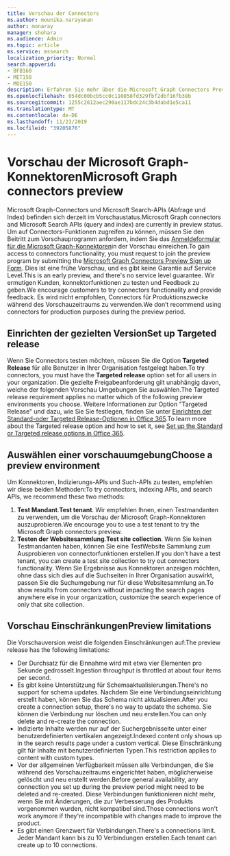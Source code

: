 ```yaml
---
title: Vorschau der Connectors
ms.author: mounika.narayanan
author: monaray
manager: shohara
ms.audience: Admin
ms.topic: article
ms.service: mssearch
localization_priority: Normal
search.appverid:
- BFB160
- MET150
- MOE150
description: Erfahren Sie mehr über die Microsoft Graph Connectors Preview für Microsoft Search.
ms.openlocfilehash: 054dc00bcb5cc0c110858fd329fbf2dbf16fb38b
ms.sourcegitcommit: 1255c2612aec290ae117bdc24c3b4dabd1e5ca11
ms.translationtype: MT
ms.contentlocale: de-DE
ms.lasthandoff: 11/23/2019
ms.locfileid: "39205876"
---
```

# <a name="microsoft-graph-connectors-preview"></a><span data-ttu-id="f55d9-103">Vorschau der Microsoft Graph-Konnektoren</span><span class="sxs-lookup"><span data-stu-id="f55d9-103">Microsoft Graph connectors preview</span></span>

<span data-ttu-id="f55d9-104">Microsoft Graph-Connectors und Microsoft Search-APIs (Abfrage und Index) befinden sich derzeit im Vorschaustatus.</span><span class="sxs-lookup"><span data-stu-id="f55d9-104">Microsoft Graph connectors and Microsoft Search APIs (query and index) are currently in preview status.</span></span> <span data-ttu-id="f55d9-105">Um auf Connectors-Funktionen zugreifen zu können, müssen Sie den Beitritt zum Vorschauprogramm anfordern, indem Sie das <a href="https://forms.office.com/Pages/ResponsePage.aspx?id=v4j5cvGGr0GRqy180BHbRxWYgu82J_RFnMMATAS6_chUNVYwNU1CMDNZUDBSSDZKWVo2RDJDRjRLQi4u" target="_blank">Anmeldeformular für die Microsoft Graph-Konnektoren</a>in der Vorschau einreichen.</span><span class="sxs-lookup"><span data-stu-id="f55d9-105">To gain access to connectors functionality, you must request to join the preview program by submitting the <a href="https://forms.office.com/Pages/ResponsePage.aspx?id=v4j5cvGGr0GRqy180BHbRxWYgu82J_RFnMMATAS6_chUNVYwNU1CMDNZUDBSSDZKWVo2RDJDRjRLQi4u" target="_blank">Microsoft Graph Connectors Preview Sign up Form</a>.</span></span> <span data-ttu-id="f55d9-106">Dies ist eine frühe Vorschau, und es gibt keine Garantie auf Service Level.</span><span class="sxs-lookup"><span data-stu-id="f55d9-106">This is an early preview, and there's no service level guarantee.</span></span> <span data-ttu-id="f55d9-107">Wir ermutigen Kunden, konnektorfunktionen zu testen und Feedback zu geben.</span><span class="sxs-lookup"><span data-stu-id="f55d9-107">We encourage customers to try connectors functionality and provide feedback.</span></span> <span data-ttu-id="f55d9-108">Es wird nicht empfohlen, Connectors für Produktionszwecke während des Vorschauzeitraums zu verwenden.</span><span class="sxs-lookup"><span data-stu-id="f55d9-108">We don’t recommend using connectors for production purposes during the preview period.</span></span>

## <a name="set-up-targeted-release"></a><span data-ttu-id="f55d9-109">Einrichten der gezielten Version</span><span class="sxs-lookup"><span data-stu-id="f55d9-109">Set up Targeted release</span></span>
<span data-ttu-id="f55d9-110">Wenn Sie Connectors testen möchten, müssen Sie die Option **Targeted Release** für alle Benutzer in Ihrer Organisation festgelegt haben.</span><span class="sxs-lookup"><span data-stu-id="f55d9-110">To try connectors, you must have the **Targeted release** option set for all users in your organization.</span></span> <span data-ttu-id="f55d9-111">Die gezielte Freigabeanforderung gilt unabhängig davon, welche der folgenden Vorschau Umgebungen Sie auswählen.</span><span class="sxs-lookup"><span data-stu-id="f55d9-111">The Targeted release requirement applies no matter which of the following preview environments you choose.</span></span>
<span data-ttu-id="f55d9-112">Weitere Informationen zur Option "Targeted Release" und dazu, wie Sie Sie festlegen, finden Sie unter <a href="https://docs.microsoft.com/office365/admin/manage/release-options-in-office-365?view=o365-worldwide" target="_blank">Einrichten der Standard-oder Targeted Release-Optionen in Office 365</a>.</span><span class="sxs-lookup"><span data-stu-id="f55d9-112">To learn more about the Targeted release option and how to set it, see <a href="https://docs.microsoft.com/office365/admin/manage/release-options-in-office-365?view=o365-worldwide" target="_blank">Set up the Standard or Targeted release options in Office 365</a>.</span></span>

## <a name="choose-a-preview-environment"></a><span data-ttu-id="f55d9-113">Auswählen einer vorschauumgebung</span><span class="sxs-lookup"><span data-stu-id="f55d9-113">Choose a preview environment</span></span> 
<span data-ttu-id="f55d9-114">Um Konnektoren, Indizierungs-APIs und Such-APIs zu testen, empfehlen wir diese beiden Methoden:</span><span class="sxs-lookup"><span data-stu-id="f55d9-114">To try connectors, indexing APIs, and search APIs, we recommend these two methods:</span></span>
1. <span data-ttu-id="f55d9-115">**Test Mandant**.</span><span class="sxs-lookup"><span data-stu-id="f55d9-115">**Test tenant**.</span></span>  <span data-ttu-id="f55d9-116">Wir empfehlen Ihnen, einen Testmandanten zu verwenden, um die Vorschau der Microsoft Graph-Konnektoren auszuprobieren.</span><span class="sxs-lookup"><span data-stu-id="f55d9-116">We encourage you to use a test tenant to try the Microsoft Graph connectors preview.</span></span>
2. <span data-ttu-id="f55d9-117">**Testen der Websitesammlung**.</span><span class="sxs-lookup"><span data-stu-id="f55d9-117">**Test site collection**.</span></span> <span data-ttu-id="f55d9-118">Wenn Sie keinen Testmandanten haben, können Sie eine TestWebsite Sammlung zum Ausprobieren von connectorfunktionen erstellen.</span><span class="sxs-lookup"><span data-stu-id="f55d9-118">If you don't have a test tenant, you can create a test site collection to try out connectors functionality.</span></span> <span data-ttu-id="f55d9-119">Wenn Sie Ergebnisse aus Konnektoren anzeigen möchten, ohne dass sich dies auf die Suchseiten in Ihrer Organisation auswirkt, passen Sie die Suchumgebung nur für diese Websitesammlung an.</span><span class="sxs-lookup"><span data-stu-id="f55d9-119">To show results from connectors without impacting the search pages anywhere else in your organization, customize the search experience of only that site collection.</span></span>

## <a name="preview-limitations"></a><span data-ttu-id="f55d9-120">Vorschau Einschränkungen</span><span class="sxs-lookup"><span data-stu-id="f55d9-120">Preview limitations</span></span>
<span data-ttu-id="f55d9-121">Die Vorschauversion weist die folgenden Einschränkungen auf:</span><span class="sxs-lookup"><span data-stu-id="f55d9-121">The preview release has the following limitations:</span></span>
* <span data-ttu-id="f55d9-122">Der Durchsatz für die Einnahme wird mit etwa vier Elementen pro Sekunde gedrosselt.</span><span class="sxs-lookup"><span data-stu-id="f55d9-122">Ingestion throughput is throttled at about four items per second.</span></span>
* <span data-ttu-id="f55d9-123">Es gibt keine Unterstützung für Schemaaktualisierungen.</span><span class="sxs-lookup"><span data-stu-id="f55d9-123">There's no support for schema updates.</span></span> <span data-ttu-id="f55d9-124">Nachdem Sie eine Verbindungseinrichtung erstellt haben, können Sie das Schema nicht aktualisieren.</span><span class="sxs-lookup"><span data-stu-id="f55d9-124">After you create a connection setup, there's no way to update the schema.</span></span> <span data-ttu-id="f55d9-125">Sie können die Verbindung nur löschen und neu erstellen.</span><span class="sxs-lookup"><span data-stu-id="f55d9-125">You can only delete and re-create the connection.</span></span>
* <span data-ttu-id="f55d9-126">Indizierte Inhalte werden nur auf der Suchergebnisseite unter einer benutzerdefinierten vertikalen angezeigt.</span><span class="sxs-lookup"><span data-stu-id="f55d9-126">Indexed content only shows up in the search results page under a custom vertical.</span></span> <span data-ttu-id="f55d9-127">Diese Einschränkung gilt für Inhalte mit benutzerdefinierten Typen.</span><span class="sxs-lookup"><span data-stu-id="f55d9-127">This restriction applies to content with custom types.</span></span>
* <span data-ttu-id="f55d9-128">Vor der allgemeinen Verfügbarkeit müssen alle Verbindungen, die Sie während des Vorschauzeitraums eingerichtet haben, möglicherweise gelöscht und neu erstellt werden.</span><span class="sxs-lookup"><span data-stu-id="f55d9-128">Before general availability, any connection you set up during the preview period might need to be deleted and re-created.</span></span> <span data-ttu-id="f55d9-129">Diese Verbindungen funktionieren nicht mehr, wenn Sie mit Änderungen, die zur Verbesserung des Produkts vorgenommen wurden, nicht kompatibel sind.</span><span class="sxs-lookup"><span data-stu-id="f55d9-129">Those connections won't work anymore if they're incompatible with changes made to improve the product.</span></span>
* <span data-ttu-id="f55d9-130">Es gibt einen Grenzwert für Verbindungen.</span><span class="sxs-lookup"><span data-stu-id="f55d9-130">There's a connections limit.</span></span> <span data-ttu-id="f55d9-131">Jeder Mandant kann bis zu 10 Verbindungen erstellen.</span><span class="sxs-lookup"><span data-stu-id="f55d9-131">Each tenant can create up to 10 connections.</span></span>
